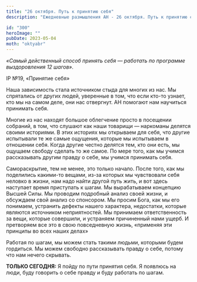 ```yaml
---
title: "26 октября. Путь к принятию себя"
description: "Ежедневные размышления АН - 26 октября. Путь к принятию себя"

id: "300"
heroImage: ""
pubDate: 2023-05-04
moth: "oktyabr"
---
```


_«Самый действенный способ принять себя — работать по программе выздоровления
12 шагов»._

IP №19, «Принятие себя»

Наша зависимость стала источником стыда для многих из нас. Мы спрятались от
других людей, уверенные в том, что если кто-то узнает, кто мы на самом деле,
они нас отвергнут. АН помогают нам научиться принимать себя.

Многие из нас находят большое облегчение просто в посещении собраний, в том,
что слушают как наши товарищи — наркоманы делятся своими историями. В этих
историях мы открываем для себя, что другие испытывали те же самые ощущения,
которые мы испытываем в отношении себя. Когда другие честно делятся тем, кто
они есть, мы ощущаем свободу сделать то же самое. По мере того, как мы учимся
рассказывать другим правду о себе, мы учимся принимать себя.

Самораскрытие, тем не менее, это только начало. После того, как мы поделились
какими-то вещами, из-за которых мы чувствовали себя неловко в жизни, нам надо
найти другой путь жить, и вот здесь наступает время приступать к шагам. Мы
вырабатываем концепцию Высшей Силы. Мы проводим подробный анализ своей жизни,
и обсуждаем свой анализ со спонсором. Мы просим Бога, как мы его понимаем,
устранить дефекты нашего характера, недостатки, которые являются источником
неприятностей. Мы принимаем ответственность за вещи, которые совершили, и
устраняем причиненный нами ущерб. И претворяем все это в свою повседневную
жизнь, «применяя эти принципы во всех наших делах»

Работая по шагам, мы можем стать такими людьми, которыми будем гордиться. Мы
можем свободно рассказывать правду о себе, потому что нам нечего скрывать.

**ТОЛЬКО СЕГОДНЯ:** Я пойду по пути принятия себя. Я появлюсь на люди, буду
говорить о себе правду и буду работать по шагам.
